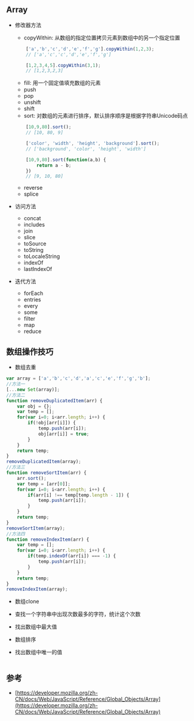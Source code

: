 ## Array

* 修改器方法
    * copyWithin: 从数组的指定位置拷贝元素到数组中的另一个指定位置
    ```javascript
        ['a','b','c','d','e','f','g'].copyWithin(1,2,3);
        // ['a','c','c','d','e','f','g']

        [1,2,3,4,5].copyWithin(3,1);
        // [1,2,3,2,3]
    ```
    * fill: 用一个固定值填充数组的元素
    * push
    * pop
    * unshift
    * shift
    * sort: 对数组的元素进行排序，默认排序顺序是根据字符串Unicode码点
    ```javascript
        [10,9,80].sort();
        // [10, 80, 9]

        ['color', 'width', 'height', 'background'].sort();
        // ['background', 'color', 'height', 'width']

        [10,9,80].sort(function(a,b) {
            return a - b;
        })        
        // [9, 10, 80]
    ```
    * reverse
    * splice

* 访问方法
    * concat
    * includes
    * join
    * slice
    * toSource
    * toString
    * toLocaleString
    * indexOf
    * lastIndexOf

* 迭代方法
    * forEach
    * entries
    * every
    * some
    * filter
    * map
    * reduce

## 数组操作技巧

* 数组去重

```javascript
var array = ['a','b','c','d','a','c','e','f','g','b'];
//方法一
[...new Set(array)];
//方法二
function removeDuplicatedItem(arr) {
    var obj = {};
    var temp = [];
    for(var i=0; i<arr.length; i++) {
        if(!obj[arr[i]]) {
            temp.push(arr[i]);
            obj[arr[i]] = true;
        }
    }
    return temp;
}
removeDuplicatedItem(array);
//方法三
function removeSortItem(arr) {
    arr.sort();
    var temp = [arr[0]];
    for(var i=0; i<arr.length; i++) {
        if(arr[i] !== temp[temp.length - 1]) {
            temp.push(arr[i]);
        }
    }
    return temp;
}
removeSortItem(array);
//方法四
function removeIndexItem(arr) {
    var temp = [];
    for(var i=0; i<arr.length; i++) {
        if(temp.indexOf(arr[i]) === -1) {
            temp.push(arr[i]);
        }
    }
    return temp;
}
removeIndexItem(array);
```        

* 数组clone

* 查找一个字符串中出现次数最多的字符，统计这个次数

* 找出数组中最大值

* 数组排序

* 找出数组中唯一的值
```javascript

```

## 参考

* [https://developer.mozilla.org/zh-CN/docs/Web/JavaScript/Reference/Global_Objects/Array](https://developer.mozilla.org/zh-CN/docs/Web/JavaScript/Reference/Global_Objects/Array)